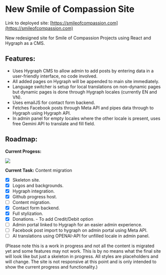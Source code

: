 # New Smile of Compassion Site
Link to deployed site: [https://smileofcompassion.com](https://smileofcompassion.com)

New redesigned site for Smile of Compassion Projects using React and Hygraph as a CMS.

## Features:
- Uses Hygraph CMS to allow admin to add posts by entering data in a user-friendly interface, no code involved.
- All added pages on Hygraph will be appended to main site immediately.
- Language switcher is setup for local translations on non-dynamic pages but dynamic pages is done through Hygraph locales (currently EN and VN).
- Uses emailJS for contact form backend.
- Fetches Facebook posts through Meta API and pipes data through to Hygraph using Hygraph API.
- In admin panel for empty locales where the other locale is present, uses free Gemini API to translate and fill field.

## Roadmap:

**Current Progess:**

![](https://geps.dev/progress/85)



**Current Task:** Content migration

- [x] Skeleton site.
- [x] Logos and backgrounds.
- [x] Hygraph integration. 
- [x] Github progress host.
- [ ] Content migration.
- [x] Contact form backend.
- [x] Full stylization.
- [x] Donations. - To add Credit/Debit option
- [ ] Admin portal linked to Hygraph for an easier admin experience.
- [ ] Facebook post import to hygraph on admin portal using Meta API.
- [ ] AI translations using OPENAI-API for unfilled locale in admin panel.

(Please note this is a work in progress and not all the content is migrated yet and some features may not work. This is by no means what the final site will look like but just a skeleton in progress. All styles are placeholders and will change. The site is not responsive at this point and is only intended to show the current progress and functionality.)

